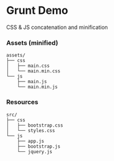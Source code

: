 # Grunt Demo

CSS & JS concatenation and minification

### Assets (minified)

```    
assets/
├── css
│   ├── main.css
│   └── main.min.css
└── js
    ├── main.js
    └── main.min.js
```

### Resources

```
src/
├── css
│   ├── bootstrap.css
│   └── styles.css
└── js
    ├── app.js
    ├── bootstrap.js
    └── jquery.js
```
